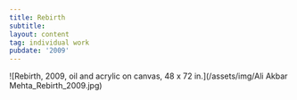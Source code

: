 ```yaml
---
title: Rebirth
subtitle:
layout: content
tag: individual work
pubdate: '2009'
---
```

![Rebirth, 2009, oil and acrylic on canvas, 48 x 72 in.](/assets/img/Ali Akbar Mehta_Rebirth_2009.jpg)
